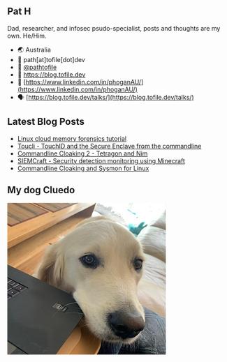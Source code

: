 ## Pat H

Dad, researcher, and infosec psudo-specialist, posts and thoughts are my own. He/Him.

- 🌏 Australia
- 📧 path[at]tofile[dot]dev
- 🐣 [@pathtofile](https://twitter.com/pathtofile)
- 📘 https://blog.tofile.dev
- 🏢 [https://www.linkedin.com/in/phoganAU/](https://www.linkedin.com/in/phoganAU/)
- 🗣️ [https://blog.tofile.dev/talks/](https://blog.tofile.dev/talks/)

## Latest Blog Posts
<!-- BLOG-POST-LIST:START -->
- [Linux cloud memory forensics tutorial](https://blog.tofile.dev/2022/08/22/cloud-forensics.html)
- [Toucli - TouchID and the Secure Enclave from the commandline](https://blog.tofile.dev/2022/08/22/toucli.html)
- [Commandline Cloaking 2 - Tetragon and Nim](https://blog.tofile.dev/2022/08/04/tetragon.html)
- [SIEMCraft - Security detection monitoring using Minecraft](https://blog.tofile.dev/2022/06/10/siemcraft.html)
- [Commandline Cloaking and Sysmon for Linux](https://blog.tofile.dev/2022/01/04/sysmonlinux.html)
<!-- BLOG-POST-LIST:END -->

## My dog Cluedo
<img src="https://raw.githubusercontent.com/pathtofile/pathtofile/main/assets/dog_cluedo.jpg" alt="My Dog Cluedo" width="363" height="348">
